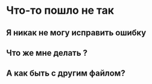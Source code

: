 # Что-то пошло не так
## Я никак не могу исправить ошибку
## Что  же мне делать ?
## А как быть с другим файлом?
